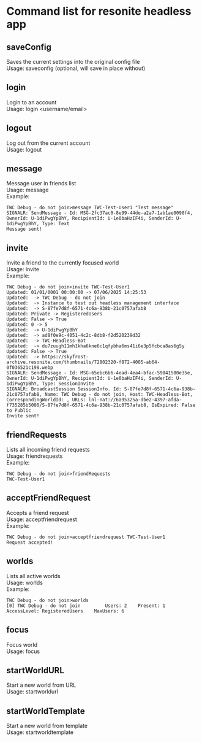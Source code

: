 # Command list for resonite headless app

## saveConfig

Saves the current settings into the original config file\
Usage: saveconfig <filename> (optional, will save in place without)

## login

Login to an account\
Usage: login \<username/email> <password>

## logout

Log out from the current account\
Usage: logout

## message

Message user in friends list\
Usage: message <friend name> <message>\
Example:

```shell
TWC Debug - do not join>message TWC-Test-User1 "Test message"
SIGNALR: SendMessage - Id: MSG-2fc37ac0-8e99-44de-a2a7-1ab1ae0098f4, OwnerId: U-1diPwgYpBhY, RecipientId: U-1e0baHzIF4i, SenderId: U-1diPwgYpBhY, Type: Text
Message sent!
```

## invite

Invite a friend to the currently focused world\
Usage: invite <friend name>\
Example:

```shell
TWC Debug - do not join>invite TWC-Test-User1
Updated: 01/01/0001 00:00:00 -> 07/06/2025 14:25:53
Updated:  -> TWC Debug - do not join
Updated:  -> Instance to test out headless management interface
Updated:  -> S-87fe7d8f-6571-4c6a-938b-21c0757afab8
Updated: Private -> RegisteredUsers
Updated: False -> True
Updated: 0 -> 5
Updated:  -> U-1diPwgYpBhY
Updated:  -> ad8f0e9c-4051-4c2c-8db8-f2d520239d32
Updated:  -> TWC-Headless-Bot
Updated:  -> du7zuugh11mh1kha6kne6c1qfybha6ms41i6e3p5fcbca8as6g5y
Updated: False -> True
Updated:  -> https://skyfrost-archive.resonite.com/thumbnails/72802320-f872-4005-ab64-0f036521c198.webp
SIGNALR: SendMessage - Id: MSG-65ebc6b6-4ead-4ea4-bfac-59841500e35e, OwnerId: U-1diPwgYpBhY, RecipientId: U-1e0baHzIF4i, SenderId: U-1diPwgYpBhY, Type: SessionInvite
SIGNALR: BroadcastSession SessionInfo. Id: S-87fe7d8f-6571-4c6a-938b-21c0757afab8, Name: TWC Debug - do not join, Host: TWC-Headless-Bot, CorrespondingWorldId: , URLs: lnl-nat://6a95325a-dbe2-4397-afda-f735285b5000/S-87fe7d8f-6571-4c6a-938b-21c0757afab8, IsExpired: False to Public
Invite sent!
```

## friendRequests

Lists all incoming friend requests\
Usage: friendrequests\
Example:

```shell
TWC Debug - do not join>friendRequests
TWC-Test-User1
```

## acceptFriendRequest

Accepts a friend request\
Usage: acceptfriendrequest <friend name>\
Example:

```shell
TWC Debug - do not join>acceptfriendrequest TWC-Test-User1
Request accepted!
```

## worlds

Lists all active worlds\
Usage: worlds\
Example:

```shell
TWC Debug - do not join>worlds
[0] TWC Debug - do not join         Users: 2    Present: 1      AccessLevel: RegisteredUsers    MaxUsers: 6
```

## focus

Focus world\
Usage: focus <world name or number>

## startWorldURL

Start a new world from URL\
Usage: startworldurl <record URL>

## startWorldTemplate

Start a new world from template\
Usage: startworldtemplate <template name>

## status

Shows the status of the current world\
Usage: status\
Example:

```shell
TWC Debug - do not join>status
Name: TWC Debug - do not join
SessionID: S-87fe7d8f-6571-4c6a-938b-21c0757afab8
Current Users: 1
Present Users: 0
Max Users: 6
Uptime: 01:12:35.4423964
Access Level: RegisteredUsers
Hidden from listing: False
Mobile Friendly: False
Description: Instance to test out headless management interface
Tags: debug, test, TheWorldCore
Users: TWC-Headless-Bot
```

## sessionUrl

Prints the URL of the current session\
Usage: sessionurl\
Example:

```shell
TWC Debug - do not join>sessionurl
https://go.resonite.com/session/S-87fe7d8f-6571-4c6a-938b-21c0757afab8
```

## sessionID

Prints the ID of the current session\
Usage: sessionid\
Example:

```shell
TWC Debug - do not join>sessionid
S-87fe7d8f-6571-4c6a-938b-21c0757afab8
```

## copySessionURL

Copies the URL of the current session to clipboard\
Usage: copysessionurl

## copySessionID

Copies the ID of the current session to clipboard\
Usage: copysessionid

## users

Lists all users in the world\
Usage: users\
Example:

```shell
TWC Debug - do not join>users
TWC-Headless-Bot        ID: U-1diPwgYpBhY       Role: Admin     Present: False  Ping: 0 ms      FPS: 60.00322   Silenced: False
TWC-Test-User1  ID: U-1e0baHzIF4i       Role: Builder   Present: True   Ping: 0 ms      FPS: 59.999996  Silenced: False
```

## close

Closes the currently focused world\
Usage: close

## save

Saves the currently focused world\
Usage: save

## restart

Restarts the current world\
Usage: restart

## kick

Kicks given user from the session\
Usage: kick <username>\
Example:

```shell
TWC Debug - do not join>kick TWC-Test-User1
KickRequest: True for User ID3632F00 (Alloc: 1) - UserName: TWC-Test-User1, UserId: U-1e0baHzIF4i, MachineId: 66m********bmy, Role: Guest. Changing User: , ScheduledForValidation: True

<Sometimes error text here see example in ban section>
TWC-Test-User1 kicked!
```

## silence

Silences given user in the session\
Usage: silence <username>\
Example:

```shell
TWC Debug - do not join>silence TWC-Test-User1
Silence: True for User ID417D100 (Alloc: 1) - UserName: TWC-Test-User1, UserId: U-1e0baHzIF4i, MachineId: 66*********bmy, Role: Guest. Changing User:

<Sometimes error text here see example in ban section>
TWC-Test-User1 silenced!
```

## unsilence

Removes silence from given user in the session\
Usage: unsilence <username>\
Example:

```shell
TWC Debug - do not join>unsilence TWC-Test-User1
Silence: False for User ID417D100 (Alloc: 1) - UserName: TWC-Test-User1, UserId: U-1e0baHzIF4i, MachineId: 66***bmy, Role: Guest. Changing User: User ID2E00 (Alloc: 0) - UserName: TWC-Headless-Bot, UserId: U-1diPwgYpBhY, MachineId: du***g5y, Role: Admin

<Sometimes error text here see example in ban section>
TWC-Test-User1 unsilenced!
```

## ban

Bans the user from all sessions hosted by this server\
Usage: ban <username>\
Example:

```shell
TWC Debug - do not join>ban TWC-Test-User1
BanRequest: True for User ID296C700 (Alloc: 1) - UserName: TWC-Test-User1, UserId: U-1e0baHzIF4i, MachineId: 66*****bmy, Role: Guest. Changing User: , ScheduledForValidation: True

at System.Environment.get_StackTrace()
at Elements.Core.UniLog.Log(String message, Boolean stackTrace) in D:\Workspace\Everion\FrooxEngine\Elements.Core\UniLog.cs:line 36
at FrooxEngine.User.BanRequest_OnValueChange(SyncField`1 syncField)
at FrooxEngine.User.Ban()
at FrooxEngine.Headless.HeadlessCommands.<>c.<SetupCommonCommands>b__0_23(User u, List`1 args) in D:\Workspace\Everion\FrooxEngine\Headless\Commands\HeadlessCommands.cs:line 415
at FrooxEngine.Headless.UserCommand.<>c__DisplayClass0_0.<.ctor>b__0(World world, List`1 args) in D:\Workspace\Everion\FrooxEngine\Headless\Commands\UserCommand.cs:line 46
at FrooxEngine.Headless.WorldCommand.<>c__DisplayClass22_0.<.ctor>b__0(World world, List`1 args) in D:\Workspace\Everion\FrooxEngine\Headless\Commands\WorldCommand.cs:line 50
at FrooxEngine.Headless.WorldCommand.<>c__DisplayClass23_0.<<Invoke>b__0>d.MoveNext() in D:\Workspace\Everion\FrooxEngine\Headless\Commands\WorldCommand.cs:line 77
at System.Runtime.CompilerServices.AsyncTaskMethodBuilder`1.AsyncStateMachineBox`1.ExecutionContextCallback(Object s)
at System.Threading.ExecutionContext.RunInternal(ExecutionContext executionContext, ContextCallback callback, Object state)
at System.Runtime.CompilerServices.AsyncTaskMethodBuilder`1.AsyncStateMachineBox`1.MoveNext(Thread threadPoolThread)
at System.Runtime.CompilerServices.AsyncTaskMethodBuilder`1.AsyncStateMachineBox`1.MoveNext()
at FrooxEngine.NextUpdate.<>c__DisplayClass3_0.<OnCompleted>b__0(Object u)
at FrooxEngine.CoroutineManager.ExecuteAsyncQueue(SpinQueue`1 queue)
at FrooxEngine.CoroutineManager.ExecuteWorldQueue(Double deltaTime)
at FrooxEngine.World.RefreshStep()
at FrooxEngine.World.Refresh()
at FrooxEngine.WorldManager.UpdateStep()
at FrooxEngine.WorldManager.RunUpdateLoop()
at FrooxEngine.Engine.UpdateStep()
at FrooxEngine.Engine.RunUpdateLoop()
at FrooxEngine.StandaloneFrooxEngineRunner.UpdateLoop()
TWC-Test-User1 banned!
Banning user User ID296C700 (Alloc: 1) - UserName: TWC-Test-User1, UserId: U-1e0baHzIF4i, MachineId: 66*****************bby, Role: Guest. Last Changing User:
```

## unban

Removes ban for user with given username\
Usage: unban <username>\
Example:

```shell
TWC Debug - do not join>unban TWC-Test-User1
Removed 1 matching bans
```

## listbans

Lists all active bans\
Usage: listbans\
example:

```shell
TWC Debug - do not join>listbans
[0]     Username: TWC-Test-User1        UserID: U-1e0baHzIF4i   MachineIds: 668************bmy
```

## banByName

Bans user with given username from all sessions hosted by this server\
Usage: banbyname <username>

## unbanByName

Unbans user with the given username from all sessions hosted by this server\
Usage: unbanbyname <username>

## banByID

Bans user with given User ID from all sessions hosted by this server\
Usage: banbyid <user ID>

## unbanByID

Unbans user with given User ID from all sessions hosted by this server\
Usage: unbanbyid <user ID>

## respawn

Respawns given user\
Usage: respawn <username>\
Example

```shell
TWC Debug - do not join>respawn TWC-Test-User1
Destroying User: User ID4CC3C00 (Alloc: 1) - UserName: TWC-Test-User1, UserId: U-1e0baHzIF4i, MachineId: 66******bmy, Role: Builder
Currently updating user: User ID2E00 (Alloc: 0) - UserName: TWC-Headless-Bot, UserId: U-1diPwgYpBhY, MachineId: du****6g5y, Role: Admin

<Sometimes error text here see example in ban section>
TWC-Test-User1 respawned!
```

## role

Assigns a role to given user\
Usage: role <username> <role>\
Example:

```shell
TWC Debug - do not join>role TWC-Test-User1 builder
TWC-Test-User1 now has role Builder!
```

## name

Sets a new world name\
Usage: name <new name>

## accessLevel

Sets a new world access level\
Usage: accesslevel <access level name>

## hideFromListing

Sets whether the session should be hidden from listing or not\
Usage: hidefromlisting \<true/false>

## description

Sets a new world description\
Usage: description <new description>

## maxUsers

Sets user limit\
Usage: maxusers <max users>

## awayKickInterval

Sets the away kick interval\
Usage: awaykickinterval <interval in minutes>

## import

Import an asset into the focused world\
Usage: import <file path or URL>

## importMinecraft

Import a Minecraft world. Requires Mineways to be installed.\
Usage: importminecraft <folder containing Minecraft world with the level.dat file>

## dynamicImpulse

Sends a dynamic impulse with given tag to the scene root\
Usage: dynamicimpulse <tag>

## dynamicImpulseString

Sends a dynamic impulse with given tag and string value to the scene root\
Usage: dynamicimpulsestring <tag> <value>

## dynamicImpulseInt

Sends a dynamic impulse with given tag and integer value to the scene root\
Usage: dynamicimpulseint <tag> <value>

## dynamicImpulseFloat

Sends a dynamic impulse with given tag and float value to the scene root\
Usage: dynamicimpulsefloat <tag> <value>

## spawn

Spawns an item from a record URL into the world's root\
Usage: spawn <url> <active> <persistent>

## gc

Forces full garbage collection\
Usage: gc\
Example:

```shell
TWC Debug - do not join>gc
GC finished
```

## debugWorldState

Prints out diagnostic information for all worlds which can be used for debugging purposes\
Usage: debugworldstate\
Example:

```shell
TWC Debug - do not join>debugWorldState
World: Userspace, Handle: 1
  WorldStage: RefreshBegin
  SyncTick: 1
  WorldSessionState:
  WorldSessionStopProcessing:
  WorldMessagesToProcess:
  WorldTotalProcessedMessages:
  WorldMessagesToTransmit:
  ProcessingSyncMessage:
  CurrentlyDecodingStream:
World: TWC Debug - do not join, Handle: 2
  WorldStage: RefreshBegin
  SyncTick: 191540
  WorldSessionState: WaitingForSyncThreadEvent
  WorldSessionStopProcessing: False
  WorldMessagesToProcess: 0
  WorldTotalProcessedMessages: 128420
  WorldMessagesToTransmit: 0
  ProcessingSyncMessage:
  CurrentlyDecodingStream:
```

## shutdown

Shuts down the headless client\
Usage: shutdown

## tickRate

Sets the maximum simulation rate for the servers\
Usage: tickrate <ticks per second>

## log

Switches the interactive shell to logging output. Press enter again to restore interactive.\
Usage: log
